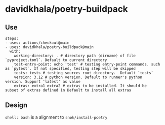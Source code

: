 # davidkhala/poetry-buildpack

## Use

```
steps:
- uses: actions/checkout@main
- uses: davidkhala/poetry-buildpack@main
  with:
    working-directory: . # directory path (dirname) of file `pyproject.toml`. Default to current directory
    test-entry-point: echo 'test' # testing entry-point commands. such as `pytest`. If not specified, testing step will be skipped
    tests: tests # testing sources root directory.  Default `tests`
    version: 3.12 # python version. Default to runner's python version. Support 'latest' as value
    extras: extra1 extra2 # extras to be installed. It should be subset of extras defined in Default to install all extras
```

## Design
`shell: bash` is a alignment to `snok/install-poetry`
